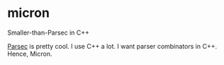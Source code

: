 # micron
Smaller-than-Parsec in C++

[Parsec](https://hackage.haskell.org/package/parsec) is pretty cool. I use C++ a lot. I want parser combinators in C++. Hence, Micron.
